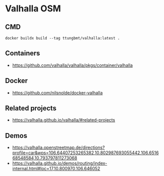 # Valhalla OSM

## CMD

```shell
docker buildx build --tag ttungbmt/valhalla:latest .
```

## Containers

- https://github.com/valhalla/valhalla/pkgs/container/valhalla

## Docker

- https://github.com/nilsnolde/docker-valhalla

## Related projects

- https://valhalla.github.io/valhalla/#related-projects

## Demos

- https://valhalla.openstreetmap.de/directions?profile=car&wps=106.64407253265382,10.802987693055442,106.651668548584,10.793797811273068
- https://valhalla.github.io/demos/routing/index-internal.html#loc=17,10.800970,106.646052